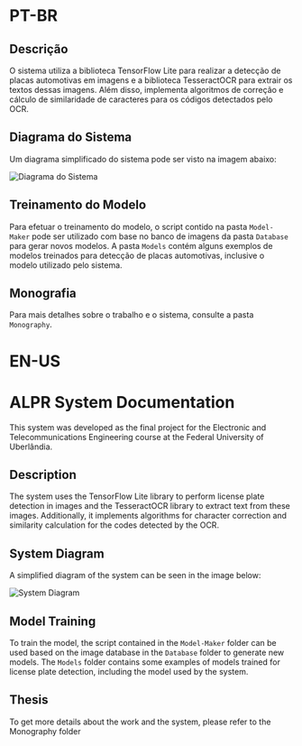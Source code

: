 # PT-BR
## Descrição

O sistema utiliza a biblioteca TensorFlow Lite para realizar a detecção de placas automotivas em imagens e a biblioteca TesseractOCR para extrair os textos dessas imagens. Além disso, implementa algoritmos de correção e cálculo de similaridade de caracteres para os códigos detectados pelo OCR.

## Diagrama do Sistema

Um diagrama simplificado do sistema pode ser visto na imagem abaixo:

![Diagrama do Sistema](https://github.com/hiagohsantos/ALPR/assets/98746083/f8004874-d71d-4619-ac37-4ba9a8c88082)

## Treinamento do Modelo

Para efetuar o treinamento do modelo, o script contido na pasta `Model-Maker` pode ser utilizado com base no banco de imagens da pasta `Database` para gerar novos modelos. A pasta `Models` contém alguns exemplos de modelos treinados para detecção de placas automotivas, inclusive o modelo utilizado pelo sistema.

## Monografia

Para mais detalhes sobre o trabalho e o sistema, consulte a pasta `Monography`.
# EN-US
# ALPR System Documentation

This system was developed as the final project for the Electronic and Telecommunications Engineering course at the Federal University of Uberlândia.

## Description

The system uses the TensorFlow Lite library to perform license plate detection in images and the TesseractOCR library to extract text from these images. Additionally, it implements algorithms for character correction and similarity calculation for the codes detected by the OCR.

## System Diagram

A simplified diagram of the system can be seen in the image below:

![System Diagram](https://github.com/hiagohsantos/ALPR/assets/98746083/f8004874-d71d-4619-ac37-4ba9a8c88082)

## Model Training

To train the model, the script contained in the `Model-Maker` folder can be used based on the image database in the `Database` folder to generate new models. The `Models` folder contains some examples of models trained for license plate detection, including the model used by the system.

## Thesis

To get more details about the work and the system, please refer to the Monography folder
